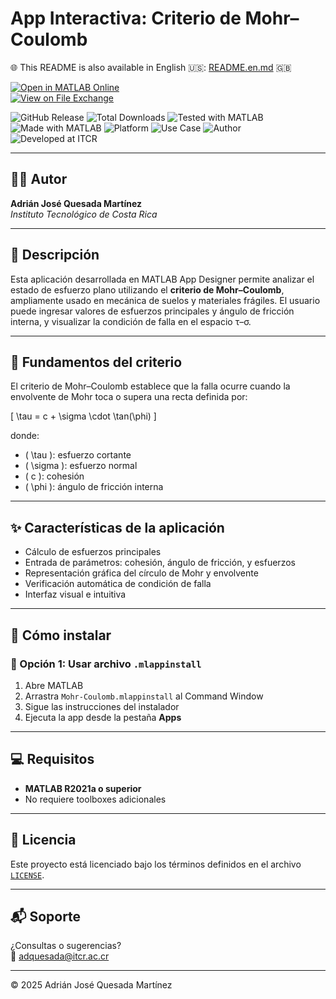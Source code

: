 # App Interactiva: Criterio de Mohr–Coulomb

🌐 This README is also available in English 🇺🇸: [README.en.md](README.en.md) 🇬🇧

[![Open in MATLAB Online](https://www.mathworks.com/images/responsive/global/open-in-matlab-online.svg)](https://matlab.mathworks.com/open/github/v1?repo=adriancrc/Mohr---Coulomb)  
[![View on File Exchange](https://www.mathworks.com/matlabcentral/images/matlab-file-exchange.svg)](https://la.mathworks.com/matlabcentral/fileexchange/)

![GitHub Release](https://img.shields.io/github/v/release/adriancrc/Mohr---Coulomb)
![Total Downloads](https://img.shields.io/github/downloads/adriancrc/Mohr---Coulomb/total)
![Tested with MATLAB](https://img.shields.io/endpoint?url=https%3A%2F%2Fraw.githubusercontent.com%2Fadriancrc%2FMohr---Coulomb%2Fmain%2Freport%2Fbadge%2Ftested_with.json)
![Made with MATLAB](https://img.shields.io/badge/Made%20with-MATLAB-blue)
![Platform](https://img.shields.io/badge/Platform-Windows%20%7C%20macOS%20%7C%20Linux-lightgrey)
![Use Case](https://img.shields.io/badge/Use-Educational-success)
![Author](https://img.shields.io/badge/Author-Adrián%20Quesada%20Martínez-blueviolet)
![Developed at ITCR](https://img.shields.io/badge/Developed%20at-ITCR-blue)

---

## 👨‍💻 Autor
**Adrián José Quesada Martínez**  
*Instituto Tecnológico de Costa Rica*

---

## 📘 Descripción

Esta aplicación desarrollada en MATLAB App Designer permite analizar el estado de esfuerzo plano utilizando el **criterio de Mohr–Coulomb**, ampliamente usado en mecánica de suelos y materiales frágiles. El usuario puede ingresar valores de esfuerzos principales y ángulo de fricción interna, y visualizar la condición de falla en el espacio τ–σ.

---

## 🧠 Fundamentos del criterio

El criterio de Mohr–Coulomb establece que la falla ocurre cuando la envolvente de Mohr toca o supera una recta definida por:

\[
\tau = c + \sigma \cdot \tan(\phi)
\]

donde:
- \( \tau \): esfuerzo cortante
- \( \sigma \): esfuerzo normal
- \( c \): cohesión
- \( \phi \): ángulo de fricción interna

---

## ✨ Características de la aplicación

- Cálculo de esfuerzos principales
- Entrada de parámetros: cohesión, ángulo de fricción, y esfuerzos
- Representación gráfica del círculo de Mohr y envolvente
- Verificación automática de condición de falla
- Interfaz visual e intuitiva

---

## 🚀 Cómo instalar

### 🔹 Opción 1: Usar archivo `.mlappinstall`

1. Abre MATLAB  
2. Arrastra `Mohr-Coulomb.mlappinstall` al Command Window  
3. Sigue las instrucciones del instalador  
4. Ejecuta la app desde la pestaña **Apps**

---

## 💻 Requisitos

- **MATLAB R2021a o superior**  
- No requiere toolboxes adicionales

---

## 📄 Licencia

Este proyecto está licenciado bajo los términos definidos en el archivo [`LICENSE`](LICENSE).

---

## 📬 Soporte

¿Consultas o sugerencias?  
📧 [adquesada@itcr.ac.cr](mailto:adquesada@itcr.ac.cr)

---

© 2025 Adrián José Quesada Martínez
